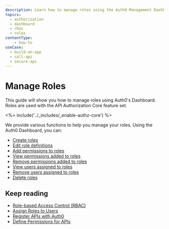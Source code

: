 ```yaml
---
description: Learn how to manage roles using the Auth0 Management Dashboard. For use with Auth0's API Authorization Core feature set.
topics:
  - authorization
  - dashboard
  - rbac
  - roles
contentType: 
    - how-to
useCase:
  - build-an-app
  - call-api
  - secure-api
---
```

# Manage Roles

This guide will show you how to manage roles using Auth0's Dashboard. Roles are used with the API Authorization Core feature set.

<%= include('../_includes/_enable-authz-core') %>

We provide various functions to help you manage your roles. Using the Auth0 Dashboard, you can:

- [Create roles](/authorization/guides/create-roles)
- [Edit role definitions](/authorization/guides/edit-role-definitions)
- [Add permissions to roles](/authorization/guides/add-permissions-roles)
- [View permissions added to roles](/authorization/guides/view-role-permissions)
- [Remove permissions added to roles](/authorization/guides/remove-role-permissions)
- [View users assigned to roles](/authorization/guides/view-role-users)
- [Remove users assigned to roles](/authorization/guides/remove-role-users)
- [Delete roles](/authorization/guides/delete-roles)

## Keep reading

- [Role-based Access Control (RBAC)](/authorization/concepts/rbac)
- [Assign Roles to Users](/authorization/guides/assign-roles-users)
- [Register APIs with Auth0](/architecture-scenarios/mobile-api/part-2#create-the-api)
- [Define Permissions for APIs](/scopes/current/guides/define-api-scopes-dashboard)
